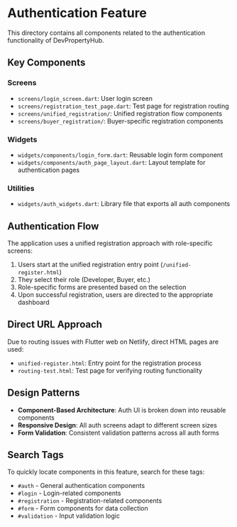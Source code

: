 # Authentication Feature

This directory contains all components related to the authentication functionality of DevPropertyHub.

## Key Components

### Screens
- `screens/login_screen.dart`: User login screen
- `screens/registration_test_page.dart`: Test page for registration routing
- `screens/unified_registration/`: Unified registration flow components
- `screens/buyer_registration/`: Buyer-specific registration components

### Widgets
- `widgets/components/login_form.dart`: Reusable login form component
- `widgets/components/auth_page_layout.dart`: Layout template for authentication pages

### Utilities
- `widgets/auth_widgets.dart`: Library file that exports all auth components

## Authentication Flow

The application uses a unified registration approach with role-specific screens:

1. Users start at the unified registration entry point (`/unified-register.html`)
2. They select their role (Developer, Buyer, etc.)
3. Role-specific forms are presented based on the selection
4. Upon successful registration, users are directed to the appropriate dashboard

## Direct URL Approach

Due to routing issues with Flutter web on Netlify, direct HTML pages are used:
- `unified-register.html`: Entry point for the registration process
- `routing-test.html`: Test page for verifying routing functionality

## Design Patterns

- **Component-Based Architecture**: Auth UI is broken down into reusable components
- **Responsive Design**: All auth screens adapt to different screen sizes
- **Form Validation**: Consistent validation patterns across all auth forms

## Search Tags

To quickly locate components in this feature, search for these tags:
- `#auth` - General authentication components
- `#login` - Login-related components
- `#registration` - Registration-related components
- `#form` - Form components for data collection
- `#validation` - Input validation logic
